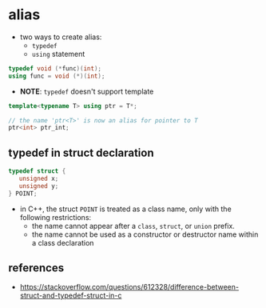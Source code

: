 # alias
* two ways to create alias:
    * `typedef`
    * `using` statement

```cpp
typedef void (*func)(int);
using func = void (*)(int);
```

* **NOTE**: `typedef` doesn't support template
```cpp
template<typename T> using ptr = T*;

// the name 'ptr<T>' is now an alias for pointer to T
ptr<int> ptr_int;
```

## typedef in struct declaration
```cpp
typedef struct {
   unsigned x;
   unsigned y;
} POINT;
```
* in C++, the struct `POINT` is treated as a class name, only with the following restrictions:
    * the name cannot appear after a `class`, `struct`, or `union` prefix.
    * the name cannot be used as a constructor or destructor name within a class declaration

## references
* https://stackoverflow.com/questions/612328/difference-between-struct-and-typedef-struct-in-c
